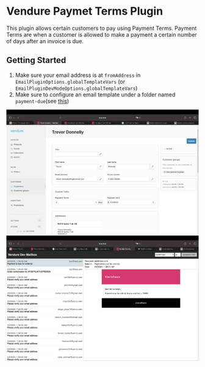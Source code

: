 # Vendure Paymet Terms Plugin
This plugin allows certain customers to pay using Payment Terms. Payment Terms are when a customer is allowed to make a payment a certain number of days after an invoice is due.

## Getting Started
1. Make sure your email address is at `fromAddress` in `EmailPluginOptions.globalTemplateVars` (or `EmailPluginDevModeOptions.globalTemplateVars`)
2. Make sure to configure an email template under a folder named `payment-due`(see [this](https://docs.vendure.io/reference/core-plugins/email-plugin/#email-templates))

![Customer Details Page](customer_details_page.png)
![Payment Due Email](payment_due_email.png)

